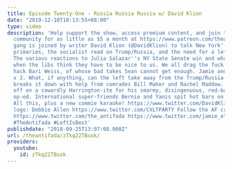 ```yaml
---
title: Episode Twenty-One - Russia Russia Russia w/ David Klion
date: "2019-12-10T18:13:55+08:00"
type: video
description: 'Help support the show, access premium content, and join the Antifada
  community for as little as $5 a month at https://www.patreon.com/theantifada The
  gang is joined by writer David Klion (@DavidKlion) to talk New York''s Democratic
  primaries, the socialist read on Trump/Russia, and the need for a left internationalism.
  The various reactions to Julia Salazar''s NY State Senate win and what it means
  when the libs think they have to be nice to us. We all drag the fuck out of hasbara
  hack Bari Weiss, of whose bad takes Sean cannot get enough. Jamie and Sean get divorced
  x 2. What, if anything, can the left take away from the Trump/Russia story? David
  breaks it down with help from comrades Bill Maher and Rachel Maddow. Jamie goes
  off on a cowardly Harrington-ite for his smarmy, disingenuous, red-baiting, left-punching
  op-ed. International super-friends Bernie and Yanis spit hot bars on foreign policy.
  All this, plus a new commie karaoke! https://www.twitter.com/DavidKlion Antifada
  logo: Debbie Allen https://www.twitter.com/CVLTPARTY Follow the AF crew on Twitter:
  https://www.twitter.com/the_antifada https://www.twitter.com/jamie_elizabeth https://www.twitter.com/spaceprole
  #TheAntifada #LeftIsBest'
publishdate: "2018-09-25T13:07:08.000Z"
url: /theantifada/zTkq22TBsok/
providers:
  youtube:
    id: zTkq22TBsok
---
```

